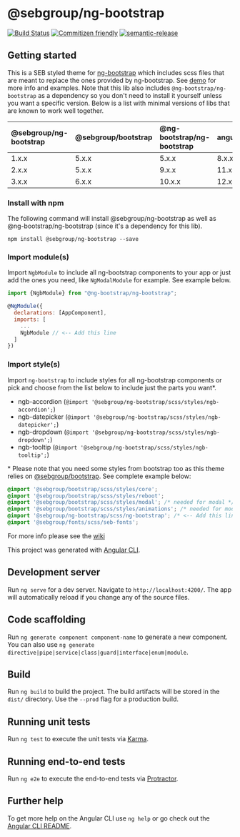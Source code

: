 # @sebgroup/ng-bootstrap

[![Build Status](https://travis-ci.com/sebgroup/ng-bootstrap.svg?token=tzrdkWGEu776AVobzRhp&branch=master)](https://travis-ci.com/sebgroup/ng-bootstrap)
[![Commitizen friendly](https://img.shields.io/badge/commitizen-friendly-brightgreen.svg)](http://commitizen.github.io/cz-cli/)
[![semantic-release](https://img.shields.io/badge/%20%20%F0%9F%93%A6%F0%9F%9A%80-semantic--release-e10079.svg)](https://github.com/semantic-release/semantic-release)

## Getting started

This is a SEB styled theme for [ng-bootstrap](https://ng-bootstrap.github.io/) which includes scss files that are meant to replace the ones provided by ng-bootstrap. See [demo](https://sebgroup.github.io/ng-bootstrap) for more info and examples. Note that this lib also includes `@ng-bootstrap/ng-bootstrap` as a dependency so you don't need to install it yourself unless you want a specific version. Below is a list with minimal versions of libs that are known to work well together.

| @sebgroup/ng-bootstrap | @sebgroup/bootstrap | @ng-bootstrap/ng-bootstrap | angular |
| :--------------------- | :------------------ | :------------------------- | :------ |
| 1.x.x                  | 5.x.x               | 5.x.x                      | 8.x.x   |
| 2.x.x                  | 5.x.x               | 9.x.x                      | 11.x.x  |
| 3.x.x                  | 6.x.x               | 10.x.x                     | 12.x.x  |

### Install with npm

The following command will install @sebgroup/ng-bootstrap as well as @ng-bootstrap/ng-bootstrap (since it's a dependency for this lib).

```
npm install @sebgroup/ng-bootstrap --save
```

### Import module(s)

Import `NgbModule` to include all ng-bootstrap components to your app or just add the ones you need, like `NgModalModule` for example. See example below.

```js
import {NgbModule} from "@ng-bootstrap/ng-bootstrap";

@NgModule({
  declarations: [AppComponent],
  imports: [
    ...
    NgbModule // <-- Add this line
  ]
})
```

### Import style(s)

Import `ng-bootstrap` to include styles for all ng-bootstrap components or pick and choose from the list below to include just the parts you want\*.

- ngb-accordion (`@import '@sebgroup/ng-bootstrap/scss/styles/ngb-accordion';`)
- ngb-datepicker (`@import '@sebgroup/ng-bootstrap/scss/styles/ngb-datepicker';`)
- ngb-dropdown (`@import '@sebgroup/ng-bootstrap/scss/styles/ngb-dropdown';`)
- ngb-tooltip (`@import '@sebgroup/ng-bootstrap/scss/styles/ngb-tooltip';`)

\* Please note that you need some styles from bootstrap too as this theme relies on [@sebgroup/bootstrap](https://sebgroup.github.io/bootstrap/). See complete example below:

```css
@import '@sebgroup/bootstrap/scss/styles/core';
@import '@sebgroup/bootstrap/scss/styles/reboot';
@import '@sebgroup/bootstrap/scss/styles/modal'; /* needed for modal */
@import '@sebgroup/bootstrap/scss/styles/animations'; /* needed for modal animations */
@import '@sebgroup/ng-bootstrap/scss/ng-bootstrap'; /* <-- Add this line */
@import '@sebgroup/fonts/scss/seb-fonts';
```

For more info please see the [wiki](https://github.com/sebgroup/ng-bootstrap/wiki)

This project was generated with [Angular CLI](https://github.com/angular/angular-cli).

## Development server

Run `ng serve` for a dev server. Navigate to `http://localhost:4200/`. The app will automatically reload if you change any of the source files.

## Code scaffolding

Run `ng generate component component-name` to generate a new component. You can also use `ng generate directive|pipe|service|class|guard|interface|enum|module`.

## Build

Run `ng build` to build the project. The build artifacts will be stored in the `dist/` directory. Use the `--prod` flag for a production build.

## Running unit tests

Run `ng test` to execute the unit tests via [Karma](https://karma-runner.github.io).

## Running end-to-end tests

Run `ng e2e` to execute the end-to-end tests via [Protractor](http://www.protractortest.org/).

## Further help

To get more help on the Angular CLI use `ng help` or go check out the [Angular CLI README](https://github.com/angular/angular-cli/blob/master/README.md).
